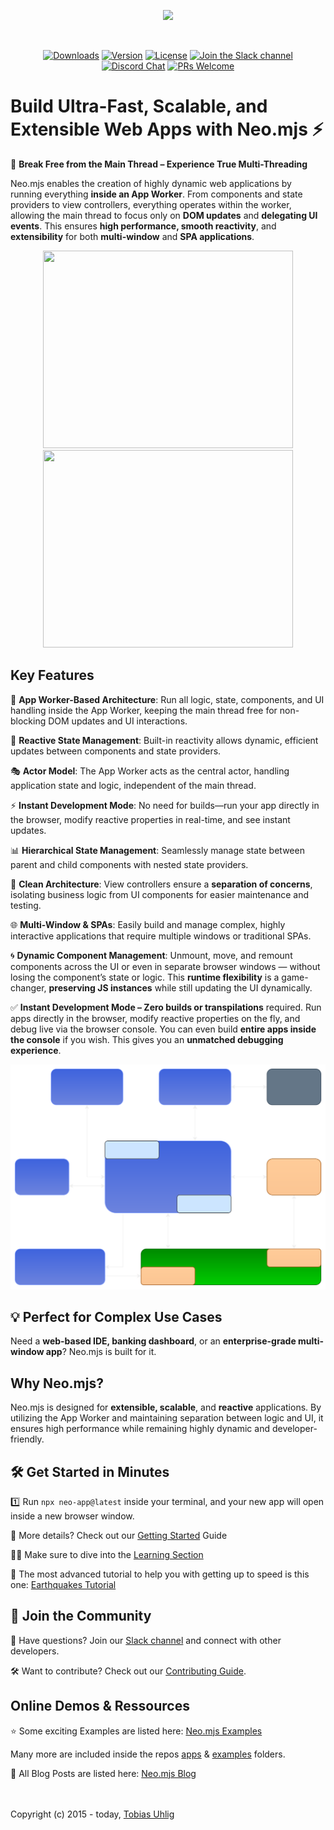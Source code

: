 <p align="center">
  <img height="100"src="https://raw.githubusercontent.com/neomjs/pages/main/resources_pub/images/logo/neo_logo_text_primary.svg">
</p>
</br>
<p align="center">
  <a href="https://npmcharts.com/compare/neo.mjs?minimal=true"><img src="https://img.shields.io/npm/dm/neo.mjs.svg?label=Downloads" alt="Downloads"></a>
  <a href="https://www.npmjs.com/package/neo.mjs"><img src="https://img.shields.io/npm/v/neo.mjs.svg?logo=npm" alt="Version"></a>
  <a href="https://www.npmjs.com/package/neo.mjs"><img src="https://img.shields.io/npm/l/neo.mjs.svg?label=License" alt="License"></a>
  <a href="https://join.slack.com/t/neomjs/shared_invite/zt-6c50ueeu-3E1~M4T9xkNnb~M_prEEOA"><img src="https://img.shields.io/badge/Slack-Neo.mjs-brightgreen.svg?logo=slack" alt="Join the Slack channel"></a>
  <a href="https://discord.gg/6p8paPq"><img src="https://img.shields.io/discord/656620537514164249?label=Discord&logo=discord&logoColor=white" alt="Discord Chat"></a>
  <a href="./CONTRIBUTING.md"><img src="https://img.shields.io/badge/PRs-welcome-green.svg?logo=GitHub&logoColor=white" alt="PRs Welcome"></a>
</p>

# Build Ultra-Fast, Scalable, and Extensible Web Apps with Neo.mjs :zap:
:rocket: **Break Free from the Main Thread – Experience True Multi-Threading**

Neo.mjs enables the creation of highly dynamic web applications by running everything **inside an App Worker**.
From components and state providers to view controllers, everything operates within the worker,
allowing the main thread to focus only on **DOM updates** and **delegating UI events**.
This ensures **high performance, smooth reactivity**, and **extensibility** for both **multi-window** and **SPA applications**.

<p align="center">
  <a href="https://youtu.be/pYfM28Pz6_0"><img height="316px" width="400px" src="https://raw.githubusercontent.com/neomjs/pages/master/resources_pub/images/neo33s.png"></a>
  <a href="https://youtu.be/aEA5333WiWY"><img height="316px" width="400px" src="https://raw.githubusercontent.com/neomjs/pages/master/resources_pub/images/neo-movie.png"></a>
</p>

## Key Features
:rocket: **App Worker-Based Architecture**: Run all logic, state, components, and UI handling inside the App Worker,
keeping the main thread free for non-blocking DOM updates and UI interactions.

:arrows_counterclockwise: **Reactive State Management**: Built-in reactivity allows dynamic, efficient updates between components and state providers.

:performing_arts: **Actor Model**: The App Worker acts as the central actor, handling application state and logic, independent of the main thread.

:zap: **Instant Development Mode**: No need for builds—run your app directly in the browser, modify reactive properties in real-time, and see instant updates.

:bar_chart: **Hierarchical State Management**: Seamlessly manage state between parent and child components with nested state providers.

:jigsaw: **Clean Architecture**: View controllers ensure a **separation of concerns**, isolating business logic from UI components for easier maintenance and testing.

:globe_with_meridians: **Multi-Window & SPAs**: Easily build and manage complex, highly interactive applications that require multiple windows or traditional SPAs.

:cyclone: **Dynamic Component Management**: Unmount, move, and remount components across the UI or even in separate browser windows
— without losing the component’s state or logic. This **runtime flexibility** is a game-changer, **preserving JS instances** while still updating the UI dynamically.

:white_check_mark: **Instant Development Mode – Zero builds or transpilations** required.
Run apps directly in the browser, modify reactive properties on the fly, and debug live via the browser console.
You can even build **entire apps inside the console** if you wish. This gives you an **unmatched debugging experience**.

<img src="./resources/images/workers-focus.svg">

## :bulb: Perfect for Complex Use Cases
Need a **web-based IDE, banking dashboard**, or an **enterprise-grade multi-window app**? Neo.mjs is built for it.

## Why Neo.mjs?
Neo.mjs is designed for **extensible, scalable**, and **reactive** applications. By utilizing the App Worker and maintaining separation between logic and UI,
it ensures high performance while remaining highly dynamic and developer-friendly.

## :hammer_and_wrench: Get Started in Minutes
:one: Run `npx neo-app@latest` inside your terminal, and your new app will open inside a new browser window.

:book: More details? Check out our <a href="./.github/GETTING_STARTED.md">Getting Started</a> Guide

:student: Make sure to dive into the <a href="https://neomjs.com/dist/production/apps/portal/#/learn/gettingstarted.Setup">Learning Section</a>

:brain: The most advanced tutorial to help you with getting up to speed is this one:
<a href="https://neomjs.com/dist/production/apps/portal/#/learn/tutorials.Earthquakes">Earthquakes Tutorial</a>

## :handshake: Join the Community

:speech_balloon: Have questions? Join our <a href="https://join.slack.com/t/neomjs/shared_invite/zt-6c50ueeu-3E1~M4T9xkNnb~M_prEEOA">Slack channel</a> and connect with other developers.

:hammer_and_wrench: Want to contribute? Check out our <a href="https://github.com/neomjs/neo/blob/dev/CONTRIBUTING.md">Contributing Guide</a>.

## Online Demos & Ressources

:star: Some exciting Examples are listed here: <a href="https://neomjs.com/dist/production/apps/portal/#/examples">Neo.mjs Examples</a>

Many more are included inside the repos <a href="https://github.com/neomjs/neo/tree/dev/apps">apps</a>
& <a href="https://github.com/neomjs/neo/tree/dev/examples">examples</a> folders.

:blue_book: All Blog Posts are listed here: <a href="https://neomjs.com/dist/production/apps/portal/#/blog">Neo.mjs Blog</a>

</br></br>
Copyright (c) 2015 - today, <a href="https://www.linkedin.com/in/tobiasuhlig/">Tobias Uhlig</a>
